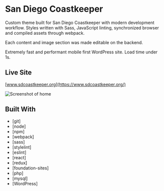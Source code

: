 # San Diego Coastkeeper

Custom theme built for San Diego Coastkeeper with modern development workflow. Styles written with Sass, JavaScript linting, synchronized browser and compiled assets through webpack.

Each content and image section was made editable on the backend.

Extremely fast and performant mobile first WordPress site. Load time under 1s.

## Live Site
[www.sdcoastkeeper.org](https://www.sdcoastkeeper.org/)

![Screenshot of home](https://drive.google.com/uc?export=view&id=1QPCn1h0FJAGNdOnu1PxiDjZ9EXO7JbH3)


## Built With
* [git]
* [node]
* [npm]
* [webpack]
* [sass]
* [stylelint]
* [eslint]
* [react]
* [redux]
* [foundation-sites]
* [php]
* [mysql]
* [WordPress]
